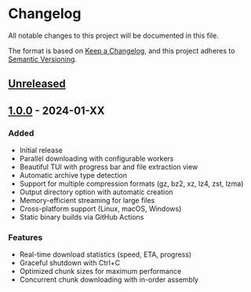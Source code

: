 # Changelog

All notable changes to this project will be documented in this file.

The format is based on [Keep a Changelog](https://keepachangelog.com/en/1.0.0/),
and this project adheres to [Semantic Versioning](https://semver.org/spec/v2.0.0.html).

## [Unreleased]

## [1.0.0] - 2024-01-XX

### Added
- Initial release
- Parallel downloading with configurable workers
- Beautiful TUI with progress bar and file extraction view
- Automatic archive type detection
- Support for multiple compression formats (gz, bz2, xz, lz4, zst, lzma)
- Output directory option with automatic creation
- Memory-efficient streaming for large files
- Cross-platform support (Linux, macOS, Windows)
- Static binary builds via GitHub Actions

### Features
- Real-time download statistics (speed, ETA, progress)
- Graceful shutdown with Ctrl+C
- Optimized chunk sizes for maximum performance
- Concurrent chunk downloading with in-order assembly

[Unreleased]: https://github.com/wesraph/marianne/compare/v1.0.0...HEAD
[1.0.0]: https://github.com/wesraph/marianne/releases/tag/v1.0.0